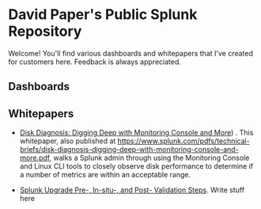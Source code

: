 # David Paper's Public Splunk Repository

Welcome! You'll find various dashboards and whitepapers that I've created for customers here. Feedback is always appreciated.

## Dashboards

## Whitepapers

* [Disk Diagnosis: Digging Deep with Monitoring Console and More](https://github.com/dpaper-splunk/public/blob/master/whitepapers/Digging%20Deep%20into%20Disk%20Diagnoses.pdf)) . This whitepaper, also published at https://www.splunk.com/pdfs/technical-briefs/disk-diagnosis-digging-deep-with-monitoring-console-and-more.pdf, walks a Splunk admin through using the Monitoring Console and Linux CLI tools to closely observe disk performance to determine if a number of metrics are within an acceptable range. 

* [Splunk Upgrade Pre-, In-situ-, and Post- Validation Steps](https://github.com/dpaper-splunk/public/blob/master/whitepapers/Upgrade%20pre-%2C%20in-situ-%2C%20and%20post-%20validation%20steps.pdf). Write stuff here

